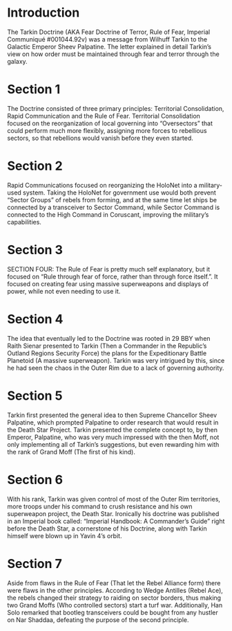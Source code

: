 # Introduction

The Tarkin Doctrine (AKA Fear Doctrine of Terror, Rule of Fear, Imperial Communiqué #001044.92v) was a message from Wilhuff Tarkin to the Galactic Emperor Sheev Palpatine.
The letter explained in detail Tarkin’s view on how order must be maintained through fear and terror through the galaxy.

# Section 1

The Doctrine consisted of three primary principles: Territorial Consolidation, Rapid Communication and the Rule of Fear.
Territorial Consolidation focused on the reorganization of local governing into “Oversectors” that could perform much more flexibly, assigning more forces to rebellious sectors, so that rebellions would vanish before they even started.

# Section 2

Rapid Communications focused on reorganizing the HoloNet into a military-used system.
Taking the HoloNet for government use would both prevent “Sector Groups” of rebels from forming, and at the same time let ships be connected by a transceiver to Sector Command, while Sector Command is connected to the High Command in Coruscant, improving the military’s capabilities.

# Section 3

SECTION FOUR:
The Rule of Fear is pretty much self explanatory, but it focused on “Rule through fear of force, rather than through force itself.”.
It focused on creating fear using massive superweapons and displays of power, while not even needing to use it.

# Section 4

The idea that eventually led to the Doctrine was rooted in 29 BBY when Raith Sienar presented to Tarkin (Then a Commander in the Republic’s Outland Regions Security Force) the plans for the Expeditionary Battle Planetoid (A massive superweapon).
Tarkin was very intrigued by this, since he had seen the chaos in the Outer Rim due to a lack of governing authority.

# Section 5

Tarkin first presented the general idea to then Supreme Chancellor Sheev Palpatine, which prompted Palpatine to order research that would result in the Death Star Project.
Tarkin presented the complete concept to, by then Emperor, Palpatine, who was very much impressed with the then Moff, not only implementing all of Tarkin’s suggestions, but even rewarding him with the rank of Grand Moff (The first of his kind).

# Section 6

With his rank, Tarkin was given control of most of the Outer Rim territories, more troops under his command to crush resistance and his own superweapon project, the Death Star.
Ironically his doctrine was published in an Imperial book called: “Imperial Handbook: A Commander’s Guide” right before the Death Star, a cornerstone of his Doctrine, along with Tarkin himself were blown up in Yavin 4’s orbit.

# Section 7

Aside from flaws in the Rule of Fear (That let the Rebel Alliance form) there were flaws in the other principles.
According to Wedge Antilles (Rebel Ace), the rebels changed their strategy to raiding on sector borders, thus making two Grand Moffs (Who controlled sectors) start a turf war.
Additionally, Han Solo remarked that bootleg transceivers could be bought from any hustler on Nar Shaddaa, defeating the purpose of the second principle.
